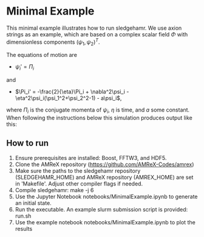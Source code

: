 # Minimal Example 

This minimal example illustrates how to run sledgehamr. We use axion strings as an example, which are based on a complex scalar field $\Phi$ with dimensionless components $(\psi_1, \psi_2)^T$.

The equations of motion are 
* $\psi_i' = \Pi_i$
  
and

* $\Pi_i' = -\frac{2}{\eta}\Pi_i + \nabla^2\psi_i - \eta^2\psi_i(\psi_1^2+\psi_2^2-1) - a\psi_i$,
  
where $\Pi_i$ is the conjugate momenta of $\psi_i$, $\eta$ is time, and $a$ some constant. When following the instructions below this simulation produces output like this: 




## How to run
1.  Ensure prerequisites are installed: Boost, FFTW3, and HDF5.
2.  Clone the AMReX repository (https://github.com/AMReX-Codes/amrex)
3.  Make sure the paths to the sledgehamr repository (SLEDGEHAMR_HOME) and AMReX
    repository (AMREX_HOME) are set in 'Makefile'. Adjust other compiler flags
    if needed.
4.  Compile sledgehamr: make -j 6
5.  Use the Jupyter Notebook notebooks/MinimalExample.ipynb to generate an
    initial state.
6.  Run the executable. An example slurm submission script is provided: run.sh
5.  Use the example notebook notebooks/MinimalExample.ipynb to plot the results
